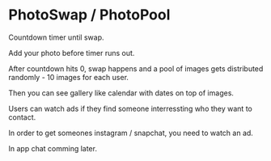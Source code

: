 # PhotoSwap / PhotoPool

Countdown timer until swap.

Add your photo before timer runs out.

After countdown hits 0, swap happens and a pool of images gets distributed randomly - 10 images for each user.

Then you can see gallery like calendar with dates on top of images.

Users can watch ads if they find someone interressting who they want to contact.

In order to get someones instagram / snapchat, you need to watch an ad.

In app chat comming later.

